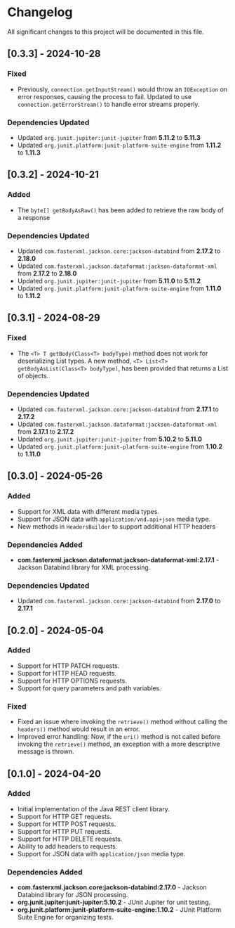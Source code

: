 # Changelog

All significant changes to this project will be documented in this file.

## [0.3.3] - 2024-10-28

### Fixed
- Previously, `connection.getInputStream()` would throw an `IOException` on error responses, causing the process to fail. Updated to use `connection.getErrorStream()` to handle error streams properly.

### Dependencies Updated
- Updated `org.junit.jupiter:junit-jupiter` from **5.11.2** to **5.11.3**
- Updated `org.junit.platform:junit-platform-suite-engine` from **1.11.2** to **1.11.3**

## [0.3.2] - 2024-10-21

### Added
- The `byte[] getBodyAsRaw()` has been added to retrieve the raw body of a response

### Dependencies Updated
- Updated `com.fasterxml.jackson.core:jackson-databind` from **2.17.2** to **2.18.0**
- Updated `com.fasterxml.jackson.dataformat:jackson-dataformat-xml` from **2.17.2** to **2.18.0**
- Updated `org.junit.jupiter:junit-jupiter` from **5.11.0** to **5.11.2**
- Updated `org.junit.platform:junit-platform-suite-engine` from **1.11.0** to **1.11.2**

## [0.3.1] - 2024-08-29

### Fixed
- The `<T> T getBody(Class<T> bodyType)` method does not work for deserializing List types. A new method, `<T> List<T> getBodyAsList(Class<T> bodyType)`, has been provided that returns a List of objects.

### Dependencies Updated
- Updated `com.fasterxml.jackson.core:jackson-databind` from **2.17.1** to **2.17.2**
- Updated `com.fasterxml.jackson.dataformat:jackson-dataformat-xml` from **2.17.1** to **2.17.2**
- Updated `org.junit.jupiter:junit-jupiter` from **5.10.2** to **5.11.0**
- Updated `org.junit.platform:junit-platform-suite-engine` from **1.10.2** to **1.11.0**

## [0.3.0] - 2024-05-26

### Added
- Support for XML data with different media types.
- Support for JSON data with `application/vnd.api+json` media type.
- New methods in `HeadersBuilder` to support additional HTTP headers

### Dependencies Added
- **com.fasterxml.jackson.dataformat:jackson-dataformat-xml:2.17.1** - Jackson Databind library for XML processing.

### Dependencies Updated
- Updated `com.fasterxml.jackson.core:jackson-databind` from **2.17.0** to **2.17.1**

## [0.2.0] - 2024-05-04

### Added
- Support for HTTP PATCH requests.
- Support for HTTP HEAD requests.
- Support for HTTP OPTIONS requests.
- Support for query parameters and path variables.

### Fixed
- Fixed an issue where invoking the `retrieve()` method without calling the `headers()` method would result in an error.
- Improved error handling: Now, if the `uri()` method is not called before invoking the `retrieve()` method, an exception with a more descriptive message is thrown.

## [0.1.0] - 2024-04-20

### Added
- Initial implementation of the Java REST client library.
- Support for HTTP GET requests.
- Support for HTTP POST requests.
- Support for HTTP PUT requests.
- Support for HTTP DELETE requests.
- Ability to add headers to requests.
- Support for JSON data with `application/json` media type.

### Dependencies Added
- **com.fasterxml.jackson.core:jackson-databind:2.17.0** - Jackson Databind library for JSON processing.
- **org.junit.jupiter:junit-jupiter:5.10.2** - JUnit Jupiter for unit testing.
- **org.junit.platform:junit-platform-suite-engine:1.10.2** - JUnit Platform Suite Engine for organizing tests.